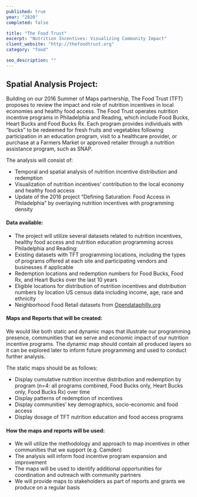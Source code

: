 ```yaml
---
published: true
year: "2020"
completed: false

title: "The Food Trust"
excerpt: "Nutrition Incentives: Visualizing Community Impact"
client_website: "http://thefoodtrust.org"
category: "food"

seo_description: ""
---
```


## Spatial Analysis Project:
Building on our 2016 Summer of Maps partnership, The Food Trust (TFT) proposes to review the impact and role of nutrition incentives in local economies and healthy food access. The Food Trust operates nutrition incentive programs in Philadelphia and Reading, which include Food Bucks, Heart Bucks and Food Bucks Rx. Each program provides individuals with “bucks” to be redeemed for fresh fruits and vegetables following participation in an education program, visit to a healthcare provider, or purchase at a Farmers Market or approved retailer through a nutrition assistance program, such as SNAP.

The analysis will consist of:  
- Temporal and spatial analysis of nutrition incentive distribution and redemption 
- Visualization of nutrition incentives’ contribution to the local economy and healthy food access
- Update of the 2016 project “Defining Saturation: Food Access in Philadelphia” by overlaying nutrition incentives with programming density

#### Data available:
- The project will utilize several datasets related to nutrition incentives, healthy food access and nutrition education programming across Philadelphia and Reading: 
- Existing datasets with TFT programming locations, including the types of programs offered at each site and participating vendors and businesses if applicable
- Redemption locations and redemption numbers for Food Bucks, Food Rx, and Heart Bucks over the last 10 years 
- Eligible locations for distribution of nutrition incentives and distribution numbers by location
US census data including income, age, race and ethnicity
- Neighborhood Food Retail datasets from [Opendataphilly.org](https://opendataphilly.org)

#### Maps and Reports that will be created:
We would like both static and dynamic maps that illustrate our programming presence, communities that we serve and economic impact of our nutrition incentive programs. The dynamic map should contain all produced layers so it can be explored later to inform future programming and used to conduct further analysis.

The static maps should be as follows:
- Display cumulative nutrition incentive distribution and redemption by program (n=4: all programs combined, Food Bucks only, Heart Bucks only, Food Bucks Rx) over time
- Display patterns of redemption of incentives
- Display communities’ key demographics, socio-economic and food access 
- Display dosage of TFT nutrition education and food access programs

#### How the maps and reports will be used:
- We will utilize the methodology and approach to map incentives in other communities that we support (e.g. Camden)
- The analysis will inform food incentive program expansion and improvement 
- The maps will be used to identify additional opportunities for coordination and outreach with community partners
- We will provide maps to stakeholders as part of reports and grants we produce on a regular basis
